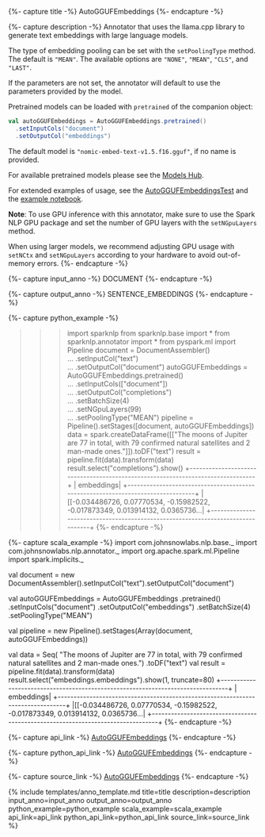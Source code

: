 {%- capture title -%}
AutoGGUFEmbeddings
{%- endcapture -%}

{%- capture description -%}
Annotator that uses the llama.cpp library to generate text embeddings with large language
models.

The type of embedding pooling can be set with the `setPoolingType` method. The default is
`"MEAN"`. The available options are `"NONE"`, `"MEAN"`, `"CLS"`, and `"LAST"`.

If the parameters are not set, the annotator will default to use the parameters provided by
the model.

Pretrained models can be loaded with `pretrained` of the companion object:

```scala
val autoGGUFEmbeddings = AutoGGUFEmbeddings.pretrained()
  .setInputCols("document")
  .setOutputCol("embeddings")
```

The default model is `"nomic-embed-text-v1.5.f16.gguf"`, if no name is provided.

For available pretrained models please see the [Models Hub](https://sparknlp.org/models).

For extended examples of usage, see the
[AutoGGUFEmbeddingsTest](https://github.com/JohnSnowLabs/spark-nlp/tree/master/src/test/scala/com/johnsnowlabs/nlp/annotators/seq2seq/AutoGGUFEmbeddingsTest.scala)
and the
[example notebook](https://github.com/JohnSnowLabs/spark-nlp/tree/master/examples/python/llama.cpp/llama.cpp_in_Spark_NLP_AutoGGUFEmbeddings.ipynb).

**Note**: To use GPU inference with this annotator, make sure to use the Spark NLP GPU package and set
the number of GPU layers with the `setNGpuLayers` method.

When using larger models, we recommend adjusting GPU usage with `setNCtx` and `setNGpuLayers`
according to your hardware to avoid out-of-memory errors.
{%- endcapture -%}

{%- capture input_anno -%}
DOCUMENT
{%- endcapture -%}

{%- capture output_anno -%}
SENTENCE_EMBEDDINGS
{%- endcapture -%}

{%- capture python_example -%}
>>> import sparknlp
>>> from sparknlp.base import *
>>> from sparknlp.annotator import *
>>> from pyspark.ml import Pipeline
>>> document = DocumentAssembler() \
...     .setInputCol("text") \
...     .setOutputCol("document")
>>> autoGGUFEmbeddings = AutoGGUFEmbeddings.pretrained() \
...     .setInputCols(["document"]) \
...     .setOutputCol("completions") \
...     .setBatchSize(4) \
...     .setNGpuLayers(99) \
...     .setPoolingType("MEAN")
>>> pipeline = Pipeline().setStages([document, autoGGUFEmbeddings])
>>> data = spark.createDataFrame([["The moons of Jupiter are 77 in total, with 79 confirmed natural satellites and 2 man-made ones."]]).toDF("text")
>>> result = pipeline.fit(data).transform(data)
>>> result.select("completions").show()
+--------------------------------------------------------------------------------+
|                                                                      embeddings|
+--------------------------------------------------------------------------------+
|[[-0.034486726, 0.07770534, -0.15982522, -0.017873349, 0.013914132, 0.0365736...|
+--------------------------------------------------------------------------------+
{%- endcapture -%}

{%- capture scala_example -%}
import com.johnsnowlabs.nlp.base._
import com.johnsnowlabs.nlp.annotator._
import org.apache.spark.ml.Pipeline
import spark.implicits._

val document = new DocumentAssembler().setInputCol("text").setOutputCol("document")

val autoGGUFEmbeddings = AutoGGUFEmbeddings
  .pretrained()
  .setInputCols("document")
  .setOutputCol("embeddings")
  .setBatchSize(4)
  .setPoolingType("MEAN")

val pipeline = new Pipeline().setStages(Array(document, autoGGUFEmbeddings))

val data = Seq(
  "The moons of Jupiter are 77 in total, with 79 confirmed natural satellites and 2 man-made ones.")
  .toDF("text")
val result = pipeline.fit(data).transform(data)
result.select("embeddings.embeddings").show(1, truncate=80)
+--------------------------------------------------------------------------------+
|                                                                      embeddings|
+--------------------------------------------------------------------------------+
|[[-0.034486726, 0.07770534, -0.15982522, -0.017873349, 0.013914132, 0.0365736...|
+--------------------------------------------------------------------------------+
{%- endcapture -%}

{%- capture api_link -%}
[AutoGGUFEmbeddings](/api/com/johnsnowlabs/nlp/embeddings/AutoGGUFEmbeddings)
{%- endcapture -%}

{%- capture python_api_link -%}
[AutoGGUFEmbeddings](/api/python/reference/autosummary/sparknlp/annotator/embeddings/auto_gguf_embeddings/index.html)
{%- endcapture -%}

{%- capture source_link -%}
[AutoGGUFEmbeddings](https://github.com/JohnSnowLabs/spark-nlp/tree/master/src/main/scala/com/johnsnowlabs/nlp/embeddings/AutoGGUFEmbeddings.scala)
{%- endcapture -%}

{% include templates/anno_template.md
title=title
description=description
input_anno=input_anno
output_anno=output_anno
python_example=python_example
scala_example=scala_example
api_link=api_link
python_api_link=python_api_link
source_link=source_link
%}